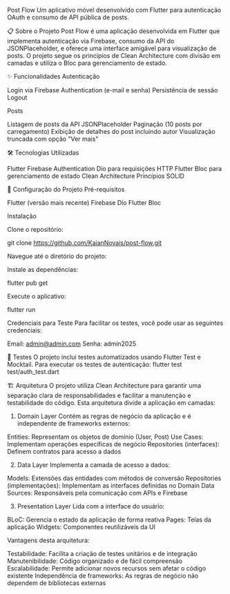 Post Flow
Um aplicativo móvel desenvolvido com Flutter para autenticação OAuth e consumo de API pública de posts.

📋 Sobre o Projeto
Post Flow é uma aplicação desenvolvida em Flutter que implementa autenticação via Firebase, consumo da API do JSONPlaceholder, e oferece uma interface amigável para visualização de posts. O projeto segue os princípios de Clean Architecture com divisão em camadas e utiliza o Bloc para gerenciamento de estado.

✨ Funcionalidades
Autenticação

Login via Firebase Authentication (e-mail e senha)
Persistência de sessão
Logout

Posts

Listagem de posts da API JSONPlaceholder
Paginação (10 posts por carregamento)
Exibição de detalhes do post incluindo autor
Visualização truncada com opção "Ver mais"



🛠️ Tecnologias Utilizadas

Flutter
Firebase Authentication
Dio para requisições HTTP
Flutter Bloc para gerenciamento de estado
Clean Architecture
Princípios SOLID

🔧 Configuração do Projeto
Pré-requisitos

Flutter (versão mais recente)
Firebase 
Dio
Flutter Bloc

Instalação

Clone o repositório:

git clone https://github.com/KaianNovais/post-flow.git

Navegue até o diretório do projeto:


Instale as dependências:

flutter pub get

Execute o aplicativo:

flutter run

Credenciais para Teste
Para facilitar os testes, você pode usar as seguintes credenciais:

Email: admin@admin.com
Senha: admin2025

🧪 Testes
O projeto inclui testes automatizados usando Flutter Test e Mocktail.
Para executar os testes de autenticação:
flutter test test/auth_test.dart

🏗️ Arquitetura
O projeto utiliza Clean Architecture para garantir uma separação clara de responsabilidades e facilitar a manutenção e testabilidade do código. Esta arquitetura divide a aplicação em camadas:
1. Domain Layer
Contém as regras de negócio da aplicação e é independente de frameworks externos:

Entities: Representam os objetos de domínio (User, Post)
Use Cases: Implementam operações específicas de negócio
Repositories (interfaces): Definem contratos para acesso a dados

2. Data Layer
Implementa a camada de acesso a dados:

Models: Extensões das entidades com métodos de conversão
Repositories (implementações): Implementam as interfaces definidas no Domain
Data Sources: Responsáveis pela comunicação com APIs e Firebase

3. Presentation Layer
Lida com a interface do usuário:

BLoC: Gerencia o estado da aplicação de forma reativa
Pages: Telas da aplicação
Widgets: Componentes reutilizáveis da UI

Vantagens desta arquitetura:

Testabilidade: Facilita a criação de testes unitários e de integração
Manutenibilidade: Código organizado e de fácil compreensão
Escalabilidade: Permite adicionar novos recursos sem afetar o código existente
Independência de frameworks: As regras de negócio não dependem de bibliotecas externas